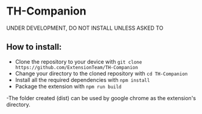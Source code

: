 # TH-Companion
UNDER DEVELOPMENT, DO NOT INSTALL UNLESS ASKED TO

## How to install:
- Clone the repository to your device with ```git clone https://github.com/ExtensionTeam/TH-Companion```
- Change your directory to the cloned repository with ```cd TH-Companion```
- Install all the required dependencies with ```npm install```
- Package the extension with ```npm run build```

-The folder created (dist) can be used by google chrome as the extension's directory.
